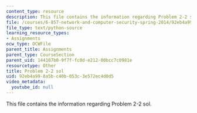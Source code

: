 ```yaml
---
content_type: resource
description: This file contains the information regarding Problem 2-2 sol.
file: /courses/6-857-network-and-computer-security-spring-2014/92eb4a998a5bc40b053c3e572ec4d0d5_Problem2-2_Sol.py
file_type: text/python-source
learning_resource_types:
- Assignments
ocw_type: OCWFile
parent_title: Assignments
parent_type: CourseSection
parent_uid: 144107b0-9f7f-fc0d-e212-00bcc7c0981e
resourcetype: Other
title: Problem 2-2 sol
uid: 92eb4a99-8a5b-c40b-053c-3e572ec4d0d5
video_metadata:
  youtube_id: null
---
```

This file contains the information regarding Problem 2-2 sol.